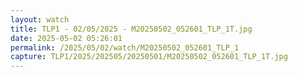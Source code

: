 ```yaml
---
layout: watch
title: TLP1 - 02/05/2025 - M20250502_052601_TLP_1T.jpg
date: 2025-05-02 05:26:01
permalink: /2025/05/02/watch/M20250502_052601_TLP_1
capture: TLP1/2025/202505/20250501/M20250502_052601_TLP_1T.jpg
---
```


